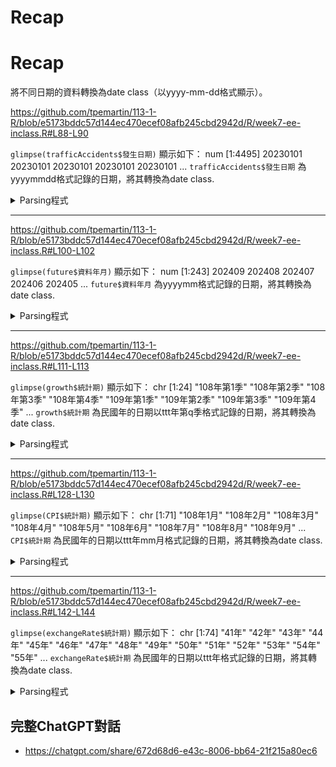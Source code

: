 # Recap

# Recap

將不同日期的資料轉換為date class（以yyyy-mm-dd格式顯示）。


<https://github.com/tpemartin/113-1-R/blob/e5173bddc57d144ec470ecef08afb245cbd2942d/R/week7-ee-inclass.R#L88-L90>

`glimpse(trafficAccidents$發生日期)` 顯示如下： 
 num [1:4495] 20230101 20230101 20230101 20230101 20230101 ...
`trafficAccidents$發生日期` 為yyyymmdd格式記錄的日期，將其轉換為date class.

<details>
<summary>Parsing程式</summary>

<https://github.com/tpemartin/113-1-R/blob/e5173bddc57d144ec470ecef08afb245cbd2942d/R/week7-ee-inclass.R#L93-L94>

</details>

***

<https://github.com/tpemartin/113-1-R/blob/e5173bddc57d144ec470ecef08afb245cbd2942d/R/week7-ee-inclass.R#L100-L102>

`glimpse(future$資料年月)` 顯示如下：
 num [1:243] 202409 202408 202407 202406 202405 ...
`future$資料年月` 為yyyymm格式記錄的日期，將其轉換為date class.

<details>
<summary>Parsing程式</summary>

<https://github.com/tpemartin/113-1-R/blob/e5173bddc57d144ec470ecef08afb245cbd2942d/R/week7-ee-inclass.R#L104-L105>

</details>

***


<https://github.com/tpemartin/113-1-R/blob/e5173bddc57d144ec470ecef08afb245cbd2942d/R/week7-ee-inclass.R#L111-L113>

`glimpse(growth$統計期)` 顯示如下：
 chr [1:24] "108年第1季" "108年第2季" "108年第3季" "108年第4季" "109年第1季" "109年第2季" "109年第3季" "109年第4季" ...
`growth$統計期` 為民國年的日期以ttt年第q季格式記錄的日期，將其轉換為date class.

<details>
<summary>Parsing程式</summary>

<https://github.com/tpemartin/113-1-R/blob/e5173bddc57d144ec470ecef08afb245cbd2942d/R/week7-ee-inclass.R#L115-L120>

</details>

***


<https://github.com/tpemartin/113-1-R/blob/e5173bddc57d144ec470ecef08afb245cbd2942d/R/week7-ee-inclass.R#L128-L130>


`glimpse(CPI$統計期)` 顯示如下：
 chr [1:71] "108年1月" "108年2月" "108年3月" "108年4月" "108年5月" "108年6月" "108年7月" "108年8月" "108年9月" ...
`CPI$統計期` 為民國年的日期以ttt年mm月格式記錄的日期，將其轉換為date class.

<details>
<summary>Parsing程式</summary>

<https://github.com/tpemartin/113-1-R/blob/e5173bddc57d144ec470ecef08afb245cbd2942d/R/week7-ee-inclass.R#L132-L137>

</details>

***

<https://github.com/tpemartin/113-1-R/blob/e5173bddc57d144ec470ecef08afb245cbd2942d/R/week7-ee-inclass.R#L142-L144>

`glimpse(exchangeRate$統計期)` 顯示如下：
 chr [1:74] "41年" "42年" "43年" "44年" "45年" "46年" "47年" "48年" "49年" "50年" "51年" "52年" "53年" "54年" "55年" ...
`exchangeRate$統計期` 為民國年的日期以ttt年格式記錄的日期，將其轉換為date class.

<details>
<summary>Parsing程式</summary>

<https://github.com/tpemartin/113-1-R/blob/e5173bddc57d144ec470ecef08afb245cbd2942d/R/week7-ee-inclass.R#L146-L150>

</details>

## 完整ChatGPT對話

  - <https://chatgpt.com/share/672d68d6-e43c-8006-bb64-21f215a80ec6>